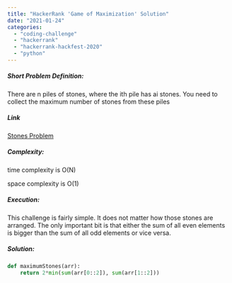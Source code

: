 ```yaml
---
title: "HackerRank 'Game of Maximization' Solution"
date: "2021-01-24"
categories: 
  - "coding-challenge"
  - "hackerrank"
  - "hackerrank-hackfest-2020"
  - "python"
---
```


##### Short Problem Definition:

There are n piles of stones, where the ith pile has ai stones. You need to collect the maximum number of stones from these piles

##### Link

[Stones Problem](https://www.hackerrank.com/contests/hackerrank-hackfest-2020/challenges/stones-piles/problem)

##### Complexity:

time complexity is O(N)

space complexity is O(1)

##### Execution:

This challenge is fairly simple. It does not matter how those stones are arranged. The only important bit is that either the sum of all even elements is bigger than the sum of all odd elements or vice versa.

##### Solution:

```python
def maximumStones(arr):
    return 2*min(sum(arr[0::2]), sum(arr[1::2]))
```
